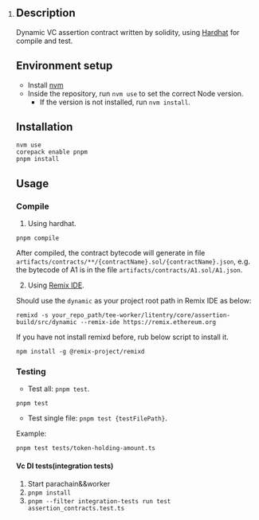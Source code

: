 1. ## Description

    Dynamic VC assertion contract written by solidity, using [Hardhat](https://hardhat.org) for compile and test.

    ## Environment setup

    - Install [nvm](https://github.com/nvm-sh/nvm)
    - Inside the repository, run `nvm use` to set the correct Node version.
        - If the version is not installed, run `nvm install`.

    ## Installation

    ```shell
    nvm use
    corepack enable pnpm
    pnpm install
    ```

    ## Usage

    ### Compile

    1. Using hardhat.

    ```shell
    pnpm compile
    ```

    After compiled, the contract bytecode will generate in file `artifacts/contracts/**/{contractName}.sol/{contractName}.json`, e.g. the bytecode of A1 is in the file `artifacts/contracts/A1.sol/A1.json`.

    2. Using [Remix IDE](https://remix.ethereum.org).

    Should use the `dynamic` as your project root path in Remix IDE as below:

    ```shell
    remixd -s your_repo_path/tee-worker/litentry/core/assertion-build/src/dynamic --remix-ide https://remix.ethereum.org
    ```

    If you have not install remixd before, rub below script to install it.

    ```shell
    npm install -g @remix-project/remixd
    ```

    ### Testing

    - Test all: `pnpm test`.

    ```shell
    pnpm test
    ```

    - Test single file: `pnpm test {testFilePath}`.

    Example:

    ```shell
    pnpm test tests/token-holding-amount.ts
    ```

    #### Vc DI tests(integration tests)

    1. Start parachain&&worker
    2. `pnpm install`
    3. `pnpm --filter integration-tests run test assertion_contracts.test.ts`

​

​
